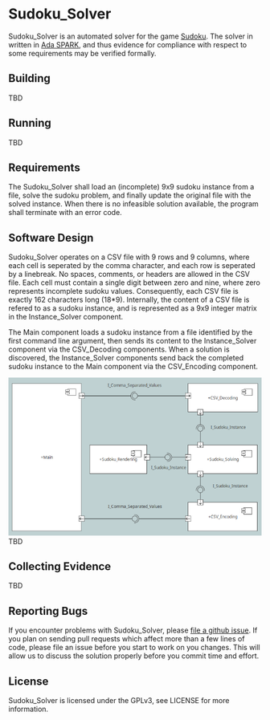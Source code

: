 # Sudoku_Solver
Sudoku_Solver is an automated solver for the game
[Sudoku](https://en.wikipedia.org/wiki/Sudoku).
The solver in written in
[Ada SPARK](https://en.wikipedia.org/wiki/SPARK_(programming_language)),
and thus evidence for compliance with respect to some requirements may be
verified formally.

## Building
TBD

## Running
TBD

## Requirements
The Sudoku_Solver shall load an (incomplete) 9x9 sudoku instance from a file,
solve the sudoku problem, and finally update the original file with the
solved instance. When there is no infeasible solution available, the program
shall terminate with an error code.

## Software Design
Sudoku_Solver operates on a CSV file with 9 rows and 9 columns, where each cell
is seperated by the comma character, and each row is seperated by a linebreak.
No spaces, comments, or headers are allowed in the CSV file. Each cell must
contain a single digit between zero and nine, where zero represents incomplete
sudoku values. Consequently, each CSV file is exactly 162 characters long (18*9).
Internally, the content of a CSV file is refered to as a sudoku instance, and is
represented as a 9x9 integer matrix in the Instance_Solver component.

The Main component loads a sudoku instance from a file identified by the first
command line argument, then sends its content to the Instance_Solver component
via the CSV_Decoding components. When a solution is discovered, the
Instance_Solver components send back the completed sudoku instance to the Main
component via the CSV_Encoding component.

![Software Design](img/sw_design.png)
TBD

## Collecting Evidence
TBD

## Reporting Bugs
If you encounter problems with Sudoku_Solver, please
[file a github issue](https://github.com/john-tornblom/Sudoku_Solver/issues/new).
If you plan on sending pull requests which affect more than a few lines of code,
please file an issue before you start to work on you changes. This will allow us
to discuss the solution properly before you commit time and effort.

## License
Sudoku_Solver is licensed under the GPLv3, see LICENSE for more information.
